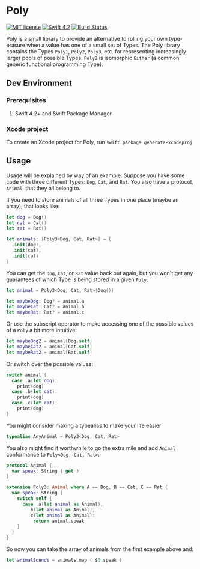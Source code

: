 # Poly
[![MIT license](http://img.shields.io/badge/license-MIT-lightgrey.svg)](http://opensource.org/licenses/MIT) [![Swift 4.2](http://img.shields.io/badge/Swift-4.2-blue.svg)](https://swift.org) [![Build Status](https://app.bitrise.io/app/e46602b5a7b267d7/status.svg?token=u4El0Z-Ew_9QrR-Fk7Byug&branch=master)](https://app.bitrise.io/app/e46602b5a7b267d7)

Poly is a small library to provide an alternative to rolling your own type-erasure when a value has one of a small set of Types. The Poly library contains the Types `Poly1`, `Poly2`, `Poly3`, etc. for representing increasingly larger pools of possible Types. `Poly2` is isomorphic `Either` (a common generic functional programming Type).

## Dev Environment
### Prerequisites
1. Swift 4.2+ and Swift Package Manager

### Xcode project
To create an Xcode project for Poly, run
`swift package generate-xcodeproj`

## Usage

Usage will be explained by way of an example. Suppose you have some code with three different Types: `Dog`, `Cat`, and `Rat`. You also have a protocol, `Animal`, that they all belong to.

If you need to store animals of all three Types in one place (maybe an array), that looks like:
```swift
let dog = Dog()
let cat = Cat()
let rat = Rat()

let animals: [Poly3<Dog, Cat, Rat>] = [
  .init(dog),
  .init(cat),
  .init(rat)
]
```

You can get the `Dog`, `Cat`, or `Rat` value back out again, but you won't get any guarantees of which Type is being stored in a given `Poly`:
```swift
let animal = Poly3<Dog, Cat, Rat>(Dog())

let maybeDog: Dog? = animal.a
let maybeCat: Cat? = animal.b
let maybeRat: Rat? = animal.c
```
Or use the subscript operator to make accessing one of the possible values of a `Poly` a bit more intuitive:
```swift
let maybeDog2 = animal[Dog.self]
let maybeCat2 = animal[Cat.self]
let maybeRat2 = animal[Rat.self]
```
Or switch over the possible values:
```swift
switch animal {
  case .a(let dog):
    print(dog)
  case .b(let cat):
    print(dog)
  case .c(let rat):
    print(dog)
}
```

You might consider making a typealias to make your life easier:
```swift
typealias AnyAnimal = Poly3<Dog, Cat, Rat>
```

You also might find it worthwhile to go the extra mile and add `Animal` conformance to `Poly<Dog, Cat, Rat>`:
```swift
protocol Animal {
  var speak: String { get }
}

extension Poly3: Animal where A == Dog, B == Cat, C == Rat {
  var speak: String {
    switch self {
      case .a(let animal as Animal),
        .b(let animal as Animal),
        .c(let animal as Animal):
          return animal.speak
    }
  }
}
```
So now you can take the array of animals from the first example above and:
```swift
let animalSounds = animals.map { $0.speak }
```
